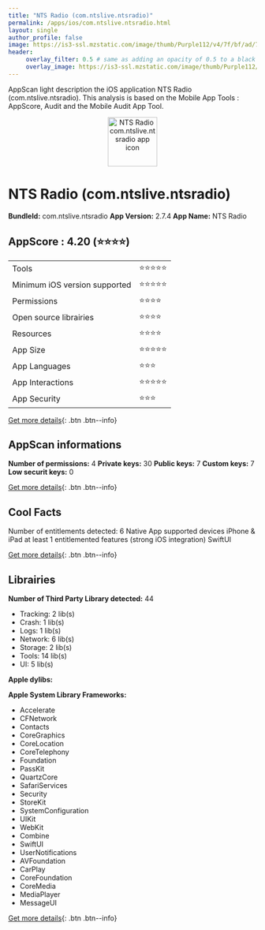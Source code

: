 ```yaml
---
title: "NTS Radio (com.ntslive.ntsradio)"
permalink: /apps/ios/com.ntslive.ntsradio.html
layout: single
author_profile: false
image: https://is3-ssl.mzstatic.com/image/thumb/Purple112/v4/7f/bf/ad/7fbfadf7-d0d4-9ee8-781e-7e8647b033de/AppIcon-1x_U007emarketing-0-10-0-85-220.png/512x512bb.jpg
header: 
     overlay_filter: 0.5 # same as adding an opacity of 0.5 to a black background
     overlay_image: https://is3-ssl.mzstatic.com/image/thumb/Purple112/v4/7f/bf/ad/7fbfadf7-d0d4-9ee8-781e-7e8647b033de/AppIcon-1x_U007emarketing-0-10-0-85-220.png/512x512bb.jpg
---
```

AppScan light description the iOS application NTS Radio (com.ntslive.ntsradio). This analysis is based on the Mobile App Tools : AppScore, Audit and the Mobile Audit App Tool.

  
  
<div style="text-align: center;"><img src="https://is3-ssl.mzstatic.com/image/thumb/Purple112/v4/7f/bf/ad/7fbfadf7-d0d4-9ee8-781e-7e8647b033de/AppIcon-1x_U007emarketing-0-10-0-85-220.png/512x512bb.jpg" width="100" height="100" alt="NTS Radio com.ntslive.ntsradio app icon"></div>  
  
# NTS Radio (com.ntslive.ntsradio)

**BundleId:** com.ntslive.ntsradio
**App Version:** 2.7.4
**App Name:** NTS Radio


## AppScore : 4.20 (⭐️⭐️⭐️⭐️) 

<table>
<tr><td> Tools </td><td> ⭐️⭐️⭐️⭐️⭐️ </td></tr>
<tr><td> Minimum iOS version supported </td><td> ⭐️⭐️⭐️⭐️⭐️ </td></tr>
<tr><td> Permissions </td><td> ⭐️⭐️⭐️⭐️ </td></tr>
<tr><td> Open source librairies </td><td> ⭐️⭐️⭐️⭐️ </td></tr>
<tr><td> Resources </td><td> ⭐️⭐️⭐️⭐️ </td></tr>
<tr><td> App Size </td><td> ⭐️⭐️⭐️⭐️⭐️ </td></tr>
<tr><td> App Languages </td><td> ⭐️⭐️⭐️ </td></tr>
<tr><td> App Interactions </td><td> ⭐️⭐️⭐️⭐️⭐️ </td></tr>
<tr><td> App Security </td><td> ⭐️⭐️⭐️ </td></tr>
</table>

[Get more details](/pricing.html){: .btn .btn--info}  
  
## AppScan informations 

**Number of permissions:** 4
**Private keys:** 30
**Public keys:** 7
**Custom keys:** 7
**Low securit keys:** 0
  
[Get more details](/pricing.html){: .btn .btn--info}

## Cool Facts

Number of entitlements detected: 6
Native App
supported devices iPhone & iPad
at least 1 entitlemented features (strong iOS integration)
SwiftUI
  
[Get more details](/pricing.html){: .btn .btn--info}

## Librairies 
**Number of Third Party Library detected:** 44
- Tracking: 2 lib(s)
- Crash: 1 lib(s)
- Logs: 1 lib(s)
- Network: 6 lib(s)
- Storage: 2 lib(s)
- Tools: 14 lib(s)
- UI: 5 lib(s)

**Apple dylibs:**


**Apple System Library Frameworks:**
- Accelerate
- CFNetwork
- Contacts
- CoreGraphics
- CoreLocation
- CoreTelephony
- Foundation
- PassKit
- QuartzCore
- SafariServices
- Security
- StoreKit
- SystemConfiguration
- UIKit
- WebKit
- Combine
- SwiftUI
- UserNotifications
- AVFoundation
- CarPlay
- CoreFoundation
- CoreMedia
- MediaPlayer
- MessageUI


  
[Get more details](/pricing.html){: .btn .btn--info}

